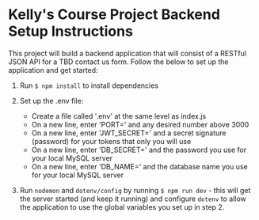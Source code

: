 # Kelly's Course Project Backend Setup Instructions

This project will build a backend application that will consist of a RESTful JSON API for a TBD contact us form. Follow the below to set up the application and get started:

1. Run `$ npm install` to install dependencies

2. Set up the .env file:
    - Create a file called '.env' at the same level as index.js
    - On a new line, enter 'PORT=' and any desired number above 3000
    - On a new line, enter 'JWT_SECRET=' and a secret signature (password) for your tokens that only you will use
    - On a new line, enter 'DB_SECRET=' and the password you use for your local MySQL server
    - On a new line, enter 'DB_NAME=' and the database name you use for your local MySQL server

3. Run `nodemon` and `dotenv/config` by running `$ npm run dev` - this will get the server started (and keep it running) and configure `dotenv` to allow the application to use the global variables you set up in step 2.